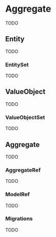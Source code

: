 # Aggregate

TODO

## Entity

TODO

### EntitySet

TODO

## ValueObject

TODO

### ValueObjectSet

TODO

## Aggregate

TODO

### AggregateRef

TODO

### ModelRef

TODO

### Migrations

TODO